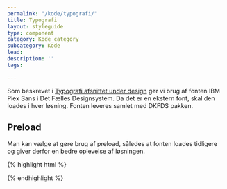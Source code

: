 ```yaml
---
permalink: "/kode/typografi/"
title: Typografi
layout: styleguide
type: component
category: Kode_category
subcategory: Kode
lead: 
description: ''
tags: 

---
```

Som beskrevet i <a href="/design/typografi/">Typografi afsnittet under design</a> gør vi brug af fonten IBM Plex Sans i Det Fælles Designsystem. Da det er en ekstern font, skal den loades i hver løsning. Fonten leveres samlet med DKFDS pakken.

## Preload

Man kan vælge at gøre brug af preload, således at fonten loades tidligere og giver derfor en bedre oplevelse af løsningen.

{% highlight html %}
<!-- Preload fonts -->
<link rel="preload" href="/assets/fonts/IBMPlexSans-Medium.woff" as="font" crossorigin="">
<link rel="preload" href="/assets/fonts/IBMPlexSans-Bold.woff" as="font" crossorigin="">
<link rel="preload" href="/assets/fonts/IBMPlexSans-Regular.woff" as="font" crossorigin="">
<link rel="preload" href="/assets/fonts/IBMPlexSans-SemiBold.woff" as="font" crossorigin="">
{% endhighlight %}